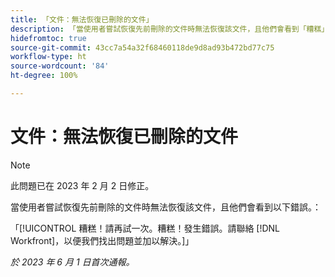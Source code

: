 ```yaml
---
title: 「文件：無法恢復已刪除的文件」
description: 「當使用者嘗試恢復先前刪除的文件時無法恢復該文件，且他們會看到「糟糕」錯誤。」
hidefromtoc: true
source-git-commit: 43cc7a54a32f68460118de9d8ad93b472bd77c75
workflow-type: ht
source-wordcount: '84'
ht-degree: 100%

---
```



# 文件：無法恢復已刪除的文件

>[!NOTE]
>
>此問題已在 2023 年 2 月 2 日修正。

<!-- On WF and WFP TOCs-->

當使用者嘗試恢復先前刪除的文件時無法恢復該文件，且他們會看到以下錯誤。：

「[!UICONTROL 糟糕！請再試一次。糟糕！發生錯誤。請聯絡 [!DNL Workfront]，以便我們找出問題並加以解決。]」

_於 2023 年 6 月 1 日首次通報。_


